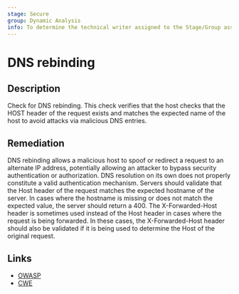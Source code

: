 ```yaml
---
stage: Secure
group: Dynamic Analysis
info: To determine the technical writer assigned to the Stage/Group associated with this page, see https://handbook.gitlab.com/handbook/product/ux/technical-writing/#assignments
---
```


# DNS rebinding

## Description

Check for DNS rebinding. This check verifies that the host checks that the HOST header of the request exists and matches the expected name of the host to avoid attacks via malicious DNS entries.

## Remediation

DNS rebinding allows a malicious host to spoof or redirect a request to an alternate IP address, potentially allowing an attacker to bypass security authentication or authorization. DNS resolution on its own does not properly constitute a valid authentication mechanism. Servers should validate that the Host header of the request matches the expected hostname of the server. In cases where the hostname is missing or does not match the expected value, the server should return a 400. The X-Forwarded-Host header is sometimes used instead of the Host header in cases where the request is being forwarded. In these cases, the X-Forwarded-Host header should also be validated if it is being used to determine the Host of the original request.

## Links

- [OWASP](https://owasp.org/Top10/A05_2021-Security_Misconfiguration)
- [CWE](https://cwe.mitre.org/data/definitions/350.html)
